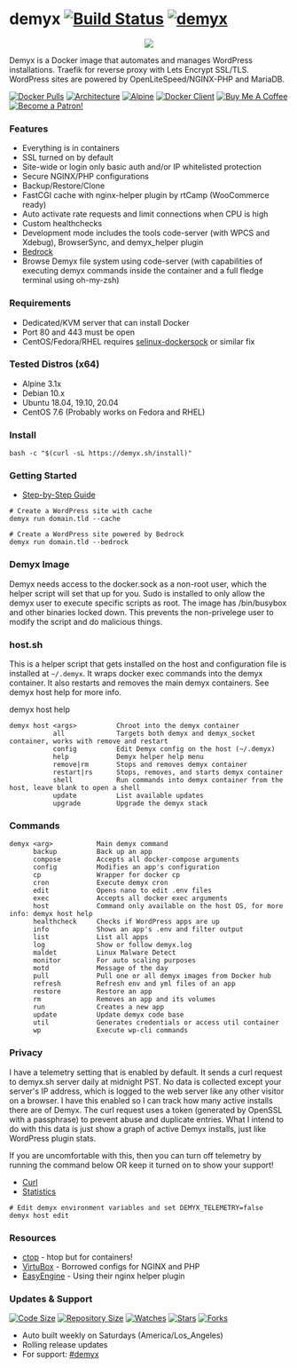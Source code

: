 # demyx [![Build Status](https://img.shields.io/travis/demyxco/demyx?style=flat)](https://travis-ci.org/demyxco/demyx) [![demyx](https://img.shields.io/badge/version-1.2.2-informational?style=flat&color=blue)](https://hub.docker.com/r/demyx/demyx)

<p align="center"><img  src="https://i.imgur.com/kwKTZHE.gif"></p>

Demyx is a Docker image that automates and manages WordPress installations. Traefik for reverse proxy with Lets Encrypt SSL/TLS. WordPress sites are powered by OpenLiteSpeed/NGINX-PHP and MariaDB.

[![Docker Pulls](https://img.shields.io/docker/pulls/demyx/demyx?style=flat&color=blue)](https://hub.docker.com/r/demyx/demyx)
[![Architecture](https://img.shields.io/badge/linux-amd64-important?style=flat&color=blue)](https://hub.docker.com/r/demyx/demyx)
[![Alpine](https://img.shields.io/badge/alpine-3.12.0-informational?style=flat&color=blue)](https://hub.docker.com/r/demyx/demyx)
[![Docker Client](https://img.shields.io/badge/docker_client-19.03.12-informational?style=flat&color=blue)](https://hub.docker.com/r/demyx/demyx)
[![Buy Me A Coffee](https://img.shields.io/badge/buy_me_coffee-$5-informational?style=flat&color=blue)](https://www.buymeacoffee.com/VXqkQK5tb)
[![Become a Patron!](https://img.shields.io/badge/become%20a%20patron-$5-informational?style=flat&color=blue)](https://www.patreon.com/bePatron?u=23406156)

### Features
- Everything is in containers
- SSL turned on by default
- Site-wide or login only basic auth and/or IP whitelisted protection
- Secure NGINX/PHP configurations
- Backup/Restore/Clone
- FastCGI cache with nginx-helper plugin by rtCamp (WooCommerce ready)
- Auto activate rate requests and limit connections when CPU is high
- Custom healthchecks
- Development mode includes the tools code-server (with WPCS and Xdebug), BrowserSync, and demyx_helper plugin
- [Bedrock](https://roots.io/bedrock/)
- Browse Demyx file system using code-server (with capabilities of executing demyx commands inside the container and a full fledge terminal using oh-my-zsh)

### Requirements
- Dedicated/KVM server that can install Docker
- Port 80 and 443 must be open
- CentOS/Fedora/RHEL requires [selinux-dockersock](https://github.com/dpw/selinux-dockersock) or similar fix

### Tested Distros (x64)
- Alpine 3.1x
- Debian 10.x
- Ubuntu 18.04, 19.10, 20.04
- CentOS 7.6 (Probably works on Fedora and RHEL)

### Install
```
bash -c "$(curl -sL https://demyx.sh/install)"
```

### Getting Started
- [Step-by-Step Guide](https://demyx.sh/docker/how-to-easily-manage-multiple-wordpress-sites-in-docker-using-demyx/)

```
# Create a WordPress site with cache
demyx run domain.tld --cache

# Create a WordPress site powered by Bedrock
demyx run domain.tld --bedrock
```

### Demyx Image
Demyx needs access to the docker.sock as a non-root user, which the helper script will set that up for you. Sudo is installed to only allow the demyx user to execute specific scripts as root. The image has /bin/busybox and other binaries locked down. This prevents the non-privelege user to modify the script and do malicious things.

### host.sh
This is a helper script that gets installed on the host and configuration file is installed at `~/.demyx`. It wraps docker exec commands into the demyx container. It also restarts and removes the main demyx containers. See demyx host help for more info.

demyx host help
```
demyx host <args>          Chroot into the demyx container
           all             Targets both demyx and demyx_socket container, works with remove and restart
           config          Edit Demyx config on the host (~/.demyx)
           help            Demyx helper help menu
           remove|rm       Stops and removes demyx container
           restart|rs      Stops, removes, and starts demyx container
           shell           Run commands into demyx container from the host, leave blank to open a shell
           update          List available updates
           upgrade         Upgrade the demyx stack
```

### Commands
```
demyx <arg>           Main demyx command
      backup          Back up an app
      compose         Accepts all docker-compose arguments
      config          Modifies an app's configuration
      cp              Wrapper for docker cp
      cron            Execute demyx cron
      edit            Opens nano to edit .env files
      exec            Accepts all docker exec arguments
      host            Command only available on the host OS, for more info: demyx host help
      healthcheck     Checks if WordPress apps are up
      info            Shows an app's .env and filter output
      list            List all apps
      log             Show or follow demyx.log
      maldet          Linux Malware Detect
      monitor         For auto scaling purposes
      motd            Message of the day
      pull            Pull one or all demyx images from Docker hub
      refresh         Refresh env and yml files of an app
      restore         Restore an app
      rm              Removes an app and its volumes
      run             Creates a new app
      update          Update demyx code base
      util            Generates credentials or access util container
      wp              Execute wp-cli commands
```

### Privacy
I have a telemetry setting that is enabled by default. It sends a curl request to demyx.sh server daily at midnight PST. No data is collected except your server's IP address, which is logged to the web server like any other visitor on a browser. I have this enabled so I can track how many active installs there are of Demyx. The curl request uses a token (generated by OpenSSL with a passphrase) to prevent abuse and duplicate entries. What I intend to do with this data is just show a graph of active Demyx installs, just like WordPress plugin stats. 

If you are uncomfortable with this, then you can turn off telemetry by running the command below OR keep it turned on to show your support!

* [Curl](https://github.com/demyxco/demyx/blob/master/function/cron.sh#L40)
* [Statistics](https://demyx.sh/statistics/)

```
# Edit demyx environment variables and set DEMYX_TELEMETRY=false
demyx host edit
```

### Resources
- [ctop](https://ctop.sh) - htop but for containers!
- [VirtuBox](https://github.com/VirtuBox/ubuntu-nginx-web-server) - Borrowed configs for NGINX and PHP
- [EasyEngine](https://easyengine.io/) - Using their nginx helper plugin

### Updates & Support
[![Code Size](https://img.shields.io/github/languages/code-size/demyxco/demyx?style=flat&color=blue)](https://github.com/demyxco/demyx)
[![Repository Size](https://img.shields.io/github/repo-size/demyxco/demyx?style=flat&color=blue)](https://github.com/demyxco/demyx)
[![Watches](https://img.shields.io/github/watchers/demyxco/demyx?style=flat&color=blue)](https://github.com/demyxco/demyx)
[![Stars](https://img.shields.io/github/stars/demyxco/demyx?style=flat&color=blue)](https://github.com/demyxco/demyx)
[![Forks](https://img.shields.io/github/forks/demyxco/demyx?style=flat&color=blue)](https://github.com/demyxco/demyx)

- Auto built weekly on Saturdays (America/Los_Angeles)
- Rolling release updates
- For support: [#demyx](https://webchat.freenode.net/?channel=#demyx)
